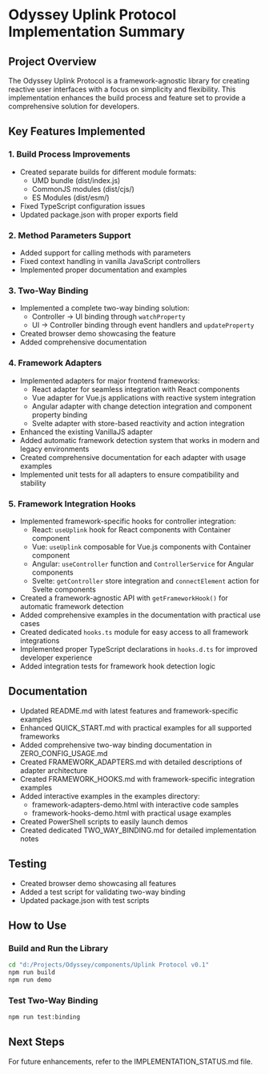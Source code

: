 # Odyssey Uplink Protocol Implementation Summary

## Project Overview
The Odyssey Uplink Protocol is a framework-agnostic library for creating reactive user interfaces with a focus on simplicity and flexibility. This implementation enhances the build process and feature set to provide a comprehensive solution for developers.

## Key Features Implemented

### 1. Build Process Improvements
- Created separate builds for different module formats:
  - UMD bundle (dist/index.js)
  - CommonJS modules (dist/cjs/)
  - ES Modules (dist/esm/)
- Fixed TypeScript configuration issues
- Updated package.json with proper exports field

### 2. Method Parameters Support
- Added support for calling methods with parameters
- Fixed context handling in vanilla JavaScript controllers
- Implemented proper documentation and examples

### 3. Two-Way Binding
- Implemented a complete two-way binding solution:
  - Controller → UI binding through `watchProperty`
  - UI → Controller binding through event handlers and `updateProperty`
- Created browser demo showcasing the feature
- Added comprehensive documentation

### 4. Framework Adapters
- Implemented adapters for major frontend frameworks:
  - React adapter for seamless integration with React components
  - Vue adapter for Vue.js applications with reactive system integration
  - Angular adapter with change detection integration and component property binding
  - Svelte adapter with store-based reactivity and action integration
- Enhanced the existing VanillaJS adapter
- Added automatic framework detection system that works in modern and legacy environments
- Created comprehensive documentation for each adapter with usage examples
- Implemented unit tests for all adapters to ensure compatibility and stability

### 5. Framework Integration Hooks
- Implemented framework-specific hooks for controller integration:
  - React: `useUplink` hook for React components with Container component
  - Vue: `useUplink` composable for Vue.js components with Container component
  - Angular: `useController` function and `ControllerService` for Angular components
  - Svelte: `getController` store integration and `connectElement` action for Svelte components
- Created a framework-agnostic API with `getFrameworkHook()` for automatic framework detection
- Added comprehensive examples in the documentation with practical use cases
- Created dedicated `hooks.ts` module for easy access to all framework integrations
- Implemented proper TypeScript declarations in `hooks.d.ts` for improved developer experience
- Added integration tests for framework hook detection logic

## Documentation
- Updated README.md with latest features and framework-specific examples
- Enhanced QUICK_START.md with practical examples for all supported frameworks
- Added comprehensive two-way binding documentation in ZERO_CONFIG_USAGE.md
- Created FRAMEWORK_ADAPTERS.md with detailed descriptions of adapter architecture
- Created FRAMEWORK_HOOKS.md with framework-specific integration examples
- Added interactive examples in the examples directory:
  - framework-adapters-demo.html with interactive code samples
  - framework-hooks-demo.html with practical usage examples
- Created PowerShell scripts to easily launch demos
- Created dedicated TWO_WAY_BINDING.md for detailed implementation notes

## Testing
- Created browser demo showcasing all features
- Added a test script for validating two-way binding
- Updated package.json with test scripts

## How to Use

### Build and Run the Library
```bash
cd "d:/Projects/Odyssey/components/Uplink Protocol v0.1"
npm run build
npm run demo
```

### Test Two-Way Binding
```bash
npm run test:binding
```

## Next Steps
For future enhancements, refer to the IMPLEMENTATION_STATUS.md file.

